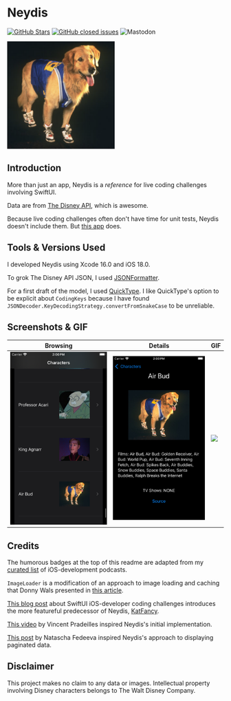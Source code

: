 Neydis
========

[![GitHub Stars](https://img.shields.io/github/stars/badges/shields.svg?style=social&label=Star)]()
[![GitHub closed issues](https://img.shields.io/github/issues-closed/badges/shields.svg)]()
![Mastodon](https://img.shields.io/mastodon/follow/111621273712963279)

<a href="url"><img src="Neydis/Assets/Assets.xcassets/AppIcon.appiconset/icon.png" height="250"></a>
<br />

## Introduction

More than just an app, Neydis is a _reference_ for live coding challenges involving SwiftUI.

Data are from [The Disney API](https://disneyapi.dev), which is awesome.

Because live coding challenges often don't have time for unit tests, Neydis doesn't include them. But [this app](https://github.com/algoexpert-io/iOSExpert/tree/master/solution-wrap-up/KatFancy-final) does.

## Tools & Versions Used

I developed Neydis using Xcode 16.0 and iOS 18.0.

To grok The Disney API JSON, I used [JSONFormatter](https://jsonformatter.org).

For a first draft of the model, I used [QuickType](https://quicktype.io). I like QuickType's option to be explicit about `CodingKeys` because I have found `JSONDecoder.KeyDecodingStrategy.convertFromSnakeCase` to be unreliable.

## Screenshots & GIF

| Browsing | Details | GIF    |
| -------- | ------- | ------ |
| ![](img/browse.png) | ![](img/details.png) | ![](img/Neydis.gif)

## Credits

The humorous badges at the top of this readme are adapted from my [curated list](https://github.com/vermont42/Podcasts) of iOS-development podcasts.

`ImageLoader` is a modification of an approach to image loading and caching that Donny Wals presented in [this article](https://www.donnywals.com/using-swifts-async-await-to-build-an-image-loader/).

[This blog post](https://racecondition.software/blog/swiftui-homeworks/) about SwiftUI iOS-developer coding challenges introduces the more featureful predecessor of Neydis, [KatFancy](https://github.com/algoexpert-io/iOSExpert/tree/master/solution-wrap-up/KatFancy-final).

[This video](https://www.youtube.com/watch?v=n1PeOa3qXy8) by Vincent Pradeilles inspired Neydis's initial implementation.

[This post](https://tanaschita.com/20230828-pagination-in-swiftui-list/) by Natascha Fedeeva inspired Neydis's approach to displaying paginated data.

## Disclaimer

This project makes no claim to any data or images. Intellectual property involving Disney characters belongs to The Walt Disney Company.
